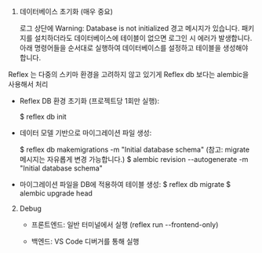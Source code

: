 1. 데이터베이스 초기화 (매우 중요)

   로그 상단에 Warning: Database is not initialized 경고 메시지가 있습니다.
   패키지를 설치하더라도 데이터베이스에 테이블이 없으면 로그인 시 에러가 발생합니다.
   아래 명령어들을 순서대로 실행하여 데이터베이스를 설정하고 테이블을 생성해야 합니다.

Reflex 는 다중의 스키마 환경을 고려하지 않고 있기게 Reflex db 보다는 alembic을 사용해서 처리

- Reflex DB 환경 초기화 (프로젝트당 1회만 실행):

  $ reflex db init

- 데이터 모델 기반으로 마이그레이션 파일 생성:

  $ reflex db makemigrations -m "Initial database schema" (참고: migrate 메시지는 자유롭게 변경 가능합니다.)
  $ alembic revision --autogenerate -m "Initial database schema"

- 마이그레이션 파일을 DB에 적용하여 테이블 생성:
  $ reflex db migrate
  $ alembic upgrade head

2. Debug

   - 프론트엔드: 일반 터미널에서 실행 (reflex run --frontend-only)

   - 백엔드: VS Code 디버거를 통해 실행
